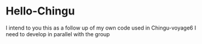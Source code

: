 # Hello-Chingu
I intend to you this as a follow up of my own code used in Chingu-voyage6
I need to develop in parallel with the group
